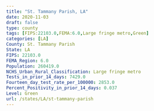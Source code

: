 ```yaml
---
title: "St. Tammany Parish, LA"
date: 2020-11-03
draft: false
type: county
tags: [FIPS:22103.0,FEMA:6.0,Large fringe metro,Green]
categories: [LA]
County: St. Tammany Parish
State: LA
FIPS: 22103.0
FEMA_Region: 6.0
Population: 260419.0
NCHS_Urban_Rural_Classification: Large fringe metro
Tests_in_prior_14_days: 7429.0
Fourteen_day_test_rate_per_100000: 2853.0
Percent_Positivity_in_prior_14_days: 0.037
Level: Green
url: /states/LA/st-tammany-parish
---
```



